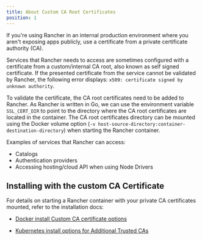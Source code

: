 ```yaml
---
title: About Custom CA Root Certificates
position: 1
---
```


If you're using Rancher in an internal production environment where you aren't exposing apps publicly, use a certificate from a private certificate authority (CA).

Services that Rancher needs to access are sometimes configured with a certificate from a custom/internal CA root, also known as self signed certificate. If the presented certificate from the service cannot be validated by Rancher, the following error displays: `x509: certificate signed by unknown authority`.

To validate the certificate, the CA root certificates need to be added to Rancher. As Rancher is written in Go, we can use the environment variable `SSL_CERT_DIR` to point to the directory where the CA root certificates are located in the container. The CA root certificates directory can be mounted using the Docker volume option (`-v host-source-directory:container-destination-directory`) when starting the Rancher container.

Examples of services that Rancher can access:

- Catalogs
- Authentication providers
- Accessing hosting/cloud API when using Node Drivers

## Installing with the custom CA Certificate

For details on starting a Rancher container with your private CA certificates mounted, refer to the installation docs:

- [Docker install Custom CA certificate options](https://rancher.com/docs/rancher/v2.6/en/installation/other-installation-methods/single-node-docker/advanced/#custom-ca-certificate)

- [Kubernetes install options for Additional Trusted CAs](https://rancher.com/docs/rancher/v2.6/en/installation/install-rancher-on-k8s/chart-options/#additional-trusted-cas)

